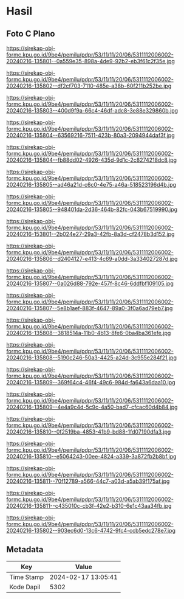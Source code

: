 # Hasil

## Foto C Plano

https://sirekap-obj-formc.kpu.go.id/9be4/pemilu/pdpr/53/11/11/20/06/5311112006002-20240216-135801--0a559e35-898a-4de9-92b2-eb3f61c2f35e.jpg

https://sirekap-obj-formc.kpu.go.id/9be4/pemilu/pdpr/53/11/11/20/06/5311112006002-20240216-135802--df2cf703-7110-485e-a38b-60f211b252be.jpg

https://sirekap-obj-formc.kpu.go.id/9be4/pemilu/pdpr/53/11/11/20/06/5311112006002-20240216-135803--400d9f9a-66c4-46df-adc8-3e88e329860b.jpg

https://sirekap-obj-formc.kpu.go.id/9be4/pemilu/pdpr/53/11/11/20/06/5311112006002-20240216-135804--63569216-7511-423b-80a3-2094944daf3f.jpg

https://sirekap-obj-formc.kpu.go.id/9be4/pemilu/pdpr/53/11/11/20/06/5311112006002-20240216-135804--fb88dd02-4926-435d-9d1c-2c8274218dc8.jpg

https://sirekap-obj-formc.kpu.go.id/9be4/pemilu/pdpr/53/11/11/20/06/5311112006002-20240216-135805--ad46a21d-c6c0-4e75-a46a-518523196d4b.jpg

https://sirekap-obj-formc.kpu.go.id/9be4/pemilu/pdpr/53/11/11/20/06/5311112006002-20240216-135805--948401da-2d36-464b-82fc-043b67519990.jpg

https://sirekap-obj-formc.kpu.go.id/9be4/pemilu/pdpr/53/11/11/20/06/5311112006002-20240216-153801--2b024e27-29a3-42fb-8a3d-cf2478b3d152.jpg

https://sirekap-obj-formc.kpu.go.id/9be4/pemilu/pdpr/53/11/11/20/06/5311112006002-20240216-135806--d2404127-e413-4c69-a0dd-3a334027287d.jpg

https://sirekap-obj-formc.kpu.go.id/9be4/pemilu/pdpr/53/11/11/20/06/5311112006002-20240216-135807--0a026d88-792e-457f-8c46-6ddfbf109105.jpg

https://sirekap-obj-formc.kpu.go.id/9be4/pemilu/pdpr/53/11/11/20/06/5311112006002-20240216-135807--5e8b1aef-883f-4647-89a0-3f0a6ad79eb7.jpg

https://sirekap-obj-formc.kpu.go.id/9be4/pemilu/pdpr/53/11/11/20/06/5311112006002-20240216-135808--3818514a-11b0-4b13-8fe6-0ba4ba361efe.jpg

https://sirekap-obj-formc.kpu.go.id/9be4/pemilu/pdpr/53/11/11/20/06/5311112006002-20240216-135808--5190c246-50a3-4425-a24d-3c955e284f21.jpg

https://sirekap-obj-formc.kpu.go.id/9be4/pemilu/pdpr/53/11/11/20/06/5311112006002-20240216-135809--369f64c4-46f4-49c6-984d-fa643a6daa10.jpg

https://sirekap-obj-formc.kpu.go.id/9be4/pemilu/pdpr/53/11/11/20/06/5311112006002-20240216-135809--4e4a9c4d-5c9c-4a50-bad7-cfcac60d4b84.jpg

https://sirekap-obj-formc.kpu.go.id/9be4/pemilu/pdpr/53/11/11/20/06/5311112006002-20240216-135810--0f2519ba-4853-41b9-bd88-1fd07190dfa3.jpg

https://sirekap-obj-formc.kpu.go.id/9be4/pemilu/pdpr/53/11/11/20/06/5311112006002-20240216-135810--e5064243-00ee-4824-a339-3a872fb2b8bf.jpg

https://sirekap-obj-formc.kpu.go.id/9be4/pemilu/pdpr/53/11/11/20/06/5311112006002-20240216-135811--70f12789-a566-44c7-a03d-a5ab39f175af.jpg

https://sirekap-obj-formc.kpu.go.id/9be4/pemilu/pdpr/53/11/11/20/06/5311112006002-20240216-135811--c435010c-cb3f-42e2-b310-6e1c43aa34fb.jpg

https://sirekap-obj-formc.kpu.go.id/9be4/pemilu/pdpr/53/11/11/20/06/5311112006002-20240216-135802--903ec6d0-13c6-4742-9fc4-ccb5edc278e7.jpg


## Metadata

| Key        | Value               |
| ---------- | ------------------- |
| Time Stamp | 2024-02-17 13:05:41 |
| Kode Dapil | 5302                |



